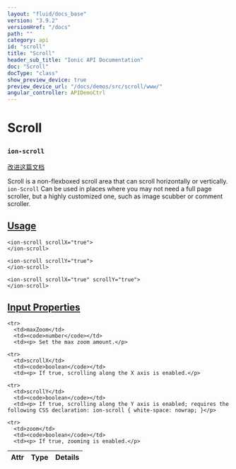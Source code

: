 ```yaml
---
layout: "fluid/docs_base"
version: "3.9.2"
versionHref: "/docs"
path: ""
category: api
id: "scroll"
title: "Scroll"
header_sub_title: "Ionic API Documentation"
doc: "Scroll"
docType: "class"
show_preview_device: true
preview_device_url: "/docs/demos/src/scroll/www/"
angular_controller: APIDemoCtrl
---
```










<h1 class="api-title">
<a class="anchor" name="scroll" href="#scroll"></a>

Scroll
<h3><code>ion-scroll</code></h3>






</h1>

<a class="improve-v2-docs" href="http://github.com/ionic-team/ionic/edit/master/src/components/scroll/scroll.ts#L2">
改进这篇文档
</a>






<p>Scroll is a non-flexboxed scroll area that can scroll horizontally or vertically. <code>ion-Scroll</code> Can be used in places where you may not need a full page scroller, but a highly customized one, such as image scubber or comment scroller.</p>




<!-- @usage tag -->

<h2><a class="anchor" name="usage" href="#usage">Usage</a></h2>

<pre><code class="lang-html">&lt;ion-scroll scrollX=&quot;true&quot;&gt;
&lt;/ion-scroll&gt;

&lt;ion-scroll scrollY=&quot;true&quot;&gt;
&lt;/ion-scroll&gt;

&lt;ion-scroll scrollX=&quot;true&quot; scrollY=&quot;true&quot;&gt;
&lt;/ion-scroll&gt;
</code></pre>




<!-- @property tags -->



<!-- instance methods on the class -->
<!-- input methods on the class -->
<h2><a class="anchor" name="input-properties" href="#input-properties">Input Properties</a></h2>
<table class="table param-table" style="margin:0;">
  <thead>
    <tr>
      <th>Attr</th>
      <th>Type</th>
      <th>Details</th>
    </tr>
  </thead>
  <tbody>

    <tr>
      <td>maxZoom</td>
      <td><code>number</code></td>
      <td><p> Set the max zoom amount.</p>
</td>
    </tr>

    <tr>
      <td>scrollX</td>
      <td><code>boolean</code></td>
      <td><p> If true, scrolling along the X axis is enabled.</p>
</td>
    </tr>

    <tr>
      <td>scrollY</td>
      <td><code>boolean</code></td>
      <td><p> If true, scrolling along the Y axis is enabled; requires the following CSS declaration: ion-scroll { white-space: nowrap; }</p>
</td>
    </tr>

    <tr>
      <td>zoom</td>
      <td><code>boolean</code></td>
      <td><p> If true, zooming is enabled.</p>
</td>
    </tr>

  </tbody>
</table>




<!-- related link --><!-- end content block -->


<!-- end body block -->


